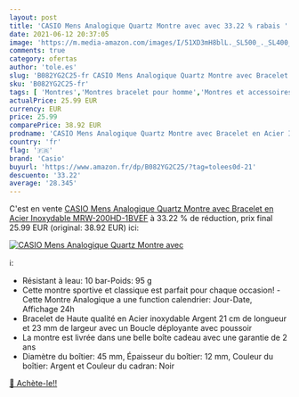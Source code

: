 ```yaml
---
layout: post
title: 'CASIO Mens Analogique Quartz Montre avec avec 33.22 % rabais '
date: 2021-06-12 20:37:05
image: 'https://m.media-amazon.com/images/I/51XD3mH8blL._SL500_._SL400_.jpg'
comments: true
category: ofertas
author: 'tole.es'
slug: 'B082YG2C25-fr CASIO Mens Analogique Quartz Montre avec Bracelet en Acier...'
sku: 'B082YG2C25-fr'
tags: [ 'Montres','Montres bracelet pour homme','Montres et accessoires','Montres homme','casio', ]
actualPrice: 25.99 EUR
currency: EUR
price: 25.99
comparePrice: 38.92 EUR
prodname: 'CASIO Mens Analogique Quartz Montre avec Bracelet en Acier Inoxydable MRW-200HD-1BVEF'
country: 'fr'
flag: '🇫🇷'
brand: 'Casio'
buyurl: 'https://www.amazon.fr/dp/B082YG2C25/?tag=tolees0d-21'
descuento: '33.22'
average: '28.345'
---
```


C'est en vente [CASIO Mens Analogique Quartz Montre avec Bracelet en Acier Inoxydable MRW-200HD-1BVEF](https://www.amazon.fr/dp/B082YG2C25/?tag=tolees0d-21)  à  33.22 % de réduction, prix final  25.99 EUR (original: 38.92 EUR) ici:

[![CASIO Mens Analogique Quartz Montre avec](https://m.media-amazon.com/images/I/51XD3mH8blL._SL500_._SL400_.jpg)](https://www.amazon.fr/dp/B082YG2C25/?tag=tolees0d-21)

ℹ️:

- Résistant à leau: 10 bar-Poids: 95 g
- Cette montre sportive et classique est parfait pour chaque occasion! -Cette Montre Analogique a une function calendrier: Jour-Date, Affichage 24h
- Bracelet de Haute qualité en Acier inoxydable Argent 21 cm de longueur et 23 mm de largeur avec un Boucle déployante avec poussoir
- La montre est livrée dans une belle boîte cadeau avec une garantie de 2 ans
- Diamètre du boîtier: 45 mm, Épaisseur du boîtier: 12 mm, Couleur du boîtier: Argent et Couleur du cadran: Noir

[🛒 Achète-le!!](https://www.amazon.fr/dp/B082YG2C25/?tag=tolees0d-21)
